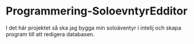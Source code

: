 # Programmering-SoloevntyrEdditor
I det här projektet så ska jag bygga min soloäventyr i intelij och skapa program till att redigera databasen.
